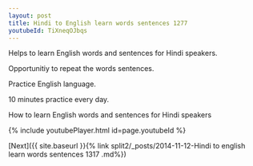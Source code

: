 ```yaml
---
layout: post
title: Hindi to English learn words sentences 1277 
youtubeId: TiXneqOJbqs
---
```

 
 
Helps to learn English words and sentences for Hindi speakers.

Opportunitiy to repeat the words sentences. 

Practice English language. 
 
10 minutes practice every day. 
 
How to learn English words and sentences for Hindi speakers 
 
{% include youtubePlayer.html id=page.youtubeId %}
 
 
[Next]({{ site.baseurl }}{% link  split2/_posts/2014-11-12-Hindi to english learn words sentences 1317 .md%})
 
